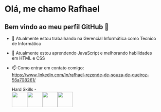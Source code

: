 # Olá, me chamo Rafhael
## Bem vindo ao meu perfil GitHub 👋

- 🔭 Atualmente estou trabalhando na Gerencial Informática como Tecnico de Informática
- 🌱 Atualmente estou aprendendo JavaScript e melhorando habilidades em HTML e CSS
- 📫 Como entrar em contato comigo: https://www.linkedin.com/in/rafhael-rezende-de-souza-de-queiroz-56a708261/

  Hard Skills - <br>
  <img src="https://cdn.jsdelivr.net/gh/devicons/devicon@latest/icons/css3/css3-original.svg" width="50" height="50" /><img src="https://cdn.jsdelivr.net/gh/devicons/devicon@latest/icons/html5/html5-original.svg" width="50" height="50" /><img src="https://cdn.jsdelivr.net/gh/devicons/devicon@latest/icons/javascript/javascript-original.svg" width="50" height="50" /><img src="https://cdn.jsdelivr.net/gh/devicons/devicon@latest/icons/canva/canva-original.svg" width="50" height="50"/>
